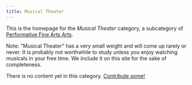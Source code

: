 ```yaml
---
title: Musical Theater
---
```


This is the homepage for the *Musical Theater* category, a subcategory of [Performative Fine Arts Arts](../index.html).

Note: "Musical Theater" has a very small weight and will come up rarely or never. It is probably not worthwhile to study unless you enjoy watching musicals in your free time. We include it on this site for the sake of completeness.

There is no content yet in this category. [Contribute some!](/contribute/index.html)
